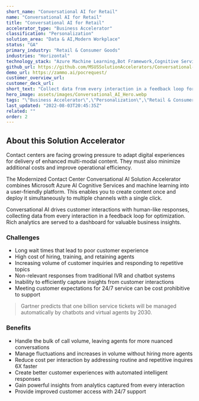 ```yaml
---
short_name: "Conversational AI for Retail"
name: "Conversational AI for Retail"
title: "Conversational AI for Retail"
accelerator_type: "Business Accelerator"
classification: "Personalization"
solution_area: "Data & AI,Modern Workplace"
status: "GA"
primary_industry: "Retail & Consumer Goods"
industries: "Horizontal"
technology_stack: "Azure Machine Learning,Bot Framework,Cognitive Services"
github_url: https://github.com/MSUSSolutionAccelerators/Conversational-AI-Solution-Accelerator
demo_url: https://zammo.ai/pocrequest/
customer_overview_url: 
customer_deck_url: 
short_text: "Collect data from every interaction in a feedback loop for optimization"
hero_image: assets/images/Conversational_AI_Hero.webp
tags: "\"Business Accelerator\",\"Personalization\",\"Retail & Consumer Goods\",\"Horizontal\",\"Azure Machine Learning\",\"Bot Framework\",\"Cognitive Services\",\"Data & AI\",\"Modern Workplace\",\"GA\""
last_updated: "2022-08-03T20:45:35Z"
related: ""
order: 2
---
```

## About this Solution Accelerator

Contact centers are facing growing pressure to adapt digital experiences for delivery of enhanced multi-modal content. They must also minimize additional costs and improve operational efficiency.

The Modernized Contact Center Conversational AI Solution Accelerator combines Microsoft Azure AI Cognitive Services and machine learning into a user-friendly platform. This enables you to create content once and deploy it simultaneously to multiple channels with a single click.

Conversational AI drives customer interactions with human-like responses, collecting data from every interaction in a feedback loop for optimization. Rich analytics are served to a dashboard for valuable business insights.

### Challenges

* Long wait times that lead to poor customer experience
* High cost of hiring, training, and retaining agents
* Increasing volume of customer inquiries and responding to repetitive topics
* Non-relevant responses from traditional IVR and chatbot systems
* Inability to efficiently capture insights from customer interactions
* Meeting customer expectations for 24/7 service can be cost prohibitive to support

> Gartner predicts that one billion service tickets will be managed automatically by chatbots and virtual agents by 2030.

### Benefits

* Handle the bulk of call volume, leaving agents for more nuanced conversations
* Manage fluctuations and increases in  volume without hiring more agents
* Reduce cost per interaction by addressing routine and repetitive inquires 6X faster
* Create better customer experiences with automated intelligent responses
* Gain powerful insights from analytics captured from every interaction
* Provide improved customer access with 24/7 support
